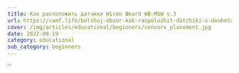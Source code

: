 ```yaml
---
title: Как расположить датчики Wiren Board WB-MSW v.3
url: https://comf.life/bolshoj-obzor-kak-raspolozhit-datchiki-v-dvuhetazhnom-dome.html
cover: /img/articles/educational/beginners/sensors_placement.jpg
date: 2022-08-19
category: educational
sub_category: beginners
---
```

``
